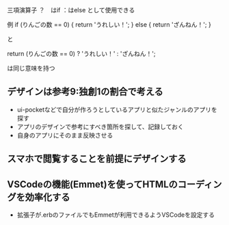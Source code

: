 三項演算子
？　はif
：はelse
として使用できる

例
if (りんごの数 == 0) {
  return 'うれしい！';
} else { return 'ざんねん！'; }

と

return (りんごの数 == 0) ? 'うれしい！' : 'ざんねん！';

は同じ意味を持つ


## デザインは参考9:独創1の割合で考える
- ui-pocketなどで自分が作ろうとしているアプリと似たジャンルのアプリを探す
- アプリのデザインで参考にすべき箇所を探して、記録しておく
- 自身のアプリにそのまま反映させる

## スマホで閲覧することを前提にデザインする


## VSCodeの機能(Emmet)を使ってHTMLのコーディングを効率化する
- 拡張子が.erbのファイルでもEmmetが利用できるようVSCodeを設定する
